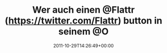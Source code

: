 ---
retweeted: false
source: <a href="http://itunes.apple.com/us/app/twitter/id409789998?mt=12" rel="nofollow">Twitter
  for Mac</a>
entities:
  hashtags: []
  symbols: []
  user_mentions:
  - name: Flattr
    screen_name: Flattr
    indices:
    - '15'
    - '22'
    id_str: '97210046'
    id: '97210046'
  - name: Octopress
    screen_name: octopress
    indices:
    - '40'
    - '50'
    id_str: '87013715'
    id: '87013715'
  urls:
  - url: http://t.co/0yAn8rGJ
    expanded_url: https://github.com/imathis/octopress/pull/255
    display_url: github.com/imathis/octopr…
    indices:
    - '103'
    - '123'
display_text_range:
- '0'
- '127'
favorite_count: '0'
id_str: '130289489271730176'
truncated: false
retweet_count: '0'
id: '130289489271730176'
possibly_sensitive: false
created_at: Sat Oct 29 14:26:49 +0000 2011
favorited: false
full_text: 'Wer auch einen [@Flattr](https://twitter.com/Flattr) button in seinem
  [@Octopress](https://twitter.com/Octopress) Blog haben möchte, sollte sich mal hier
  beteiligen:  :-)'
lang: de
quote_url: https://github.com/imathis/octopress/pull/255
tags:
- pesos/twitter
date: '2011-10-29T14:26:49+00:00'
src: https://twitter.com/bascht/status/130289489271730176
original_url: https://twitter.com/bascht/status/130289489271730176
type: twitter_tweet
text: 'Wer auch einen [@Flattr](https://twitter.com/Flattr) button in seinem [@Octopress](https://twitter.com/Octopress)
  Blog haben möchte, sollte sich mal hier beteiligen:  :-)'
title: Wer auch einen @Flattr (https://twitter.com/Flattr) button in seinem @O

---